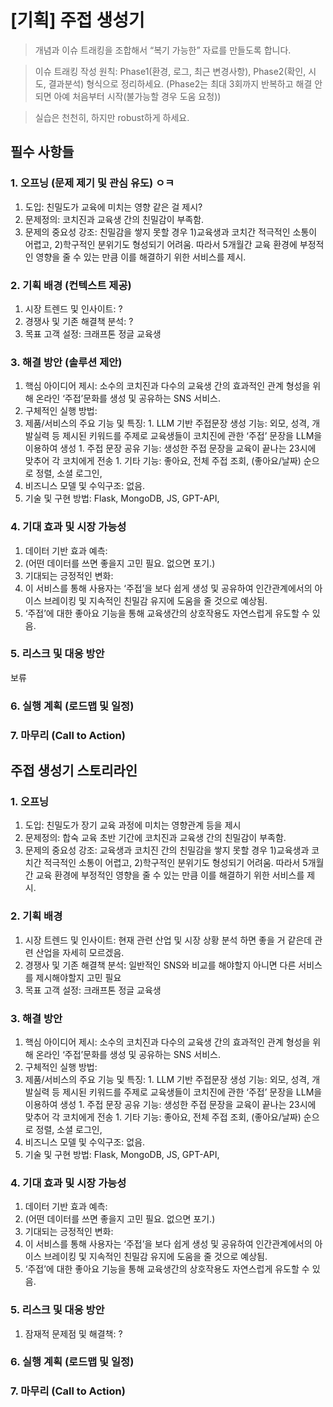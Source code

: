 # [기획] 주접 생성기



> 개념과 이슈 트래킹을 조합해서 “복기 가능한” 자료를 만들도록 합니다.

> 이슈 트래킹 작성 원칙: Phase1(환경, 로그, 최근 변경사항), Phase2(확인, 시도, 결과분석) 형식으로 정리하세요. (Phase2는 최대 3회까지 반복하고 해결 안 되면 아예 처음부터 시작(불가능할 경우 도움 요청))

> 실습은 천천히, 하지만 robust하게 하세요. 

## 필수 사항들

### 1. 오프닝 (문제 제기 및 관심 유도) ㅇㅋ

1. 도입: 친밀도가 교육에 미치는 영향 같은 걸 제시?
1. 문제정의: 코치진과 교육생 간의 친밀감이 부족함.
1. 문제의 중요성 강조: 친밀감을 쌓지 못할 경우 1)교육생과 코치간 적극적인 소통이 어렵고, 2)학구적인 분위기도 형성되기 어려움. 따라서 5개월간 교육 환경에 부정적인 영향을 줄 수 있는 만큼 이를 해결하기 위한 서비스를 제시.
### 2. 기획 배경 (컨텍스트 제공) 

1. 시장 트렌드 및 인사이트: ?
1. 경쟁사 및 기존 해결책 분석: ?
1. 목표 고객 설정: 크래프톤 정글 교육생
### 3. 해결 방안 (솔루션 제안)

1. 핵심 아이디어 제시: 소수의 코치진과 다수의 교육생 간의 효과적인 관계 형성을 위해 온라인 ‘주접’문화를 생성 및 공유하는 SNS 서비스.
1. 구체적인 실행 방법: 
  1. 제품/서비스의 주요 기능 및 특징: 
    1. LLM 기반 주접문장 생성 기능: 외모, 성격, 개발실력 등 제시된 키워드를 주제로 교육생들이 코치진에 관한 ‘주접’ 문장을 LLM을 이용하여 생성 
    1. 주접 문장 공유 기능: 생성한 주접 문장을 교육이 끝나는 23시에 맞추어 각 코치에게 전송
    1. 기타 기능: 좋아요, 전체 주접 조회, (좋아요/날짜) 순으로 정렬, 소셜 로그인, 
  1. 비즈니스 모델 및 수익구조: 없음.
  1. 기술 및 구현 방법: Flask, MongoDB, JS, GPT-API, 
### 4. 기대 효과 및 시장 가능성

1. 데이터 기반 효과 예측: 
  1. (어떤 데이터를 쓰면 좋을지 고민 필요. 없으면 포기.)
1. 기대되는 긍정적인 변화: 
  1. 이 서비스를 통해 사용자는 ‘주접’을 보다 쉽게 생성 및 공유하여 인간관계에서의 아이스 브레이킹 및 지속적인 친밀감 유지에 도움을 줄 것으로 예상됨.
  1. ‘주접’에 대한 좋아요 기능을 통해 교육생간의 상호작용도 자연스럽게 유도할 수 있음.


### 5. 리스크 및 대응 방안

보류

### 6. 실행 계획 (로드맵 및 일정)



### 7. 마무리 (Call to Action)

## 주접 생성기 스토리라인

### 1. 오프닝 

1. 도입: 친밀도가 장기 교육 과정에 미치는 영향관계 등을 제시
1. 문제정의: 합숙 교육 초반 기간에 코치진과 교육생 간의 친밀감이 부족함.
1. 문제의 중요성 강조: 교육생과 코치진 간의 친밀감을 쌓지 못할 경우 1)교육생과 코치간 적극적인 소통이 어렵고, 2)학구적인 분위기도 형성되기 어려움. 따라서 5개월간 교육 환경에 부정적인 영향을 줄 수 있는 만큼 이를 해결하기 위한 서비스를 제시.
### 2. 기획 배경

1. 시장 트렌드 및 인사이트: 현재 관련 산업 및 시장 상황 분석 하면 좋을 거 같은데 관련 산업을 자세히 모르겠음.
1. 경쟁사 및 기존 해결책 분석: 일반적인 SNS와 비교를 해야할지 아니면 다른 서비스를 제시해야할지 고민 필요
1. 목표 고객 설정: 크래프톤 정글 교육생
### 3. 해결 방안 

1. 핵심 아이디어 제시: 소수의 코치진과 다수의 교육생 간의 효과적인 관계 형성을 위해 온라인 ‘주접’문화를 생성 및 공유하는 SNS 서비스.
1. 구체적인 실행 방법: 
  1. 제품/서비스의 주요 기능 및 특징: 
    1. LLM 기반 주접문장 생성 기능: 외모, 성격, 개발실력 등 제시된 키워드를 주제로 교육생들이 코치진에 관한 ‘주접’ 문장을 LLM을 이용하여 생성 
    1. 주접 문장 공유 기능: 생성한 주접 문장을 교육이 끝나는 23시에 맞추어 각 코치에게 전송
    1. 기타 기능: 좋아요, 전체 주접 조회, (좋아요/날짜) 순으로 정렬, 소셜 로그인, 
  1. 비즈니스 모델 및 수익구조: 없음.
  1. 기술 및 구현 방법: Flask, MongoDB, JS, GPT-API, 
### 4. 기대 효과 및 시장 가능성

1. 데이터 기반 효과 예측: 
  1. (어떤 데이터를 쓰면 좋을지 고민 필요. 없으면 포기.)
1. 기대되는 긍정적인 변화: 
  1. 이 서비스를 통해 사용자는 ‘주접’을 보다 쉽게 생성 및 공유하여 인간관계에서의 아이스 브레이킹 및 지속적인 친밀감 유지에 도움을 줄 것으로 예상됨.
  1. ‘주접’에 대한 좋아요 기능을 통해 교육생간의 상호작용도 자연스럽게 유도할 수 있음.
### 5. 리스크 및 대응 방안

1. 잠재적 문제점 및 해결책: ?
### 6. 실행 계획 (로드맵 및 일정)

### 7. 마무리 (Call to Action)

